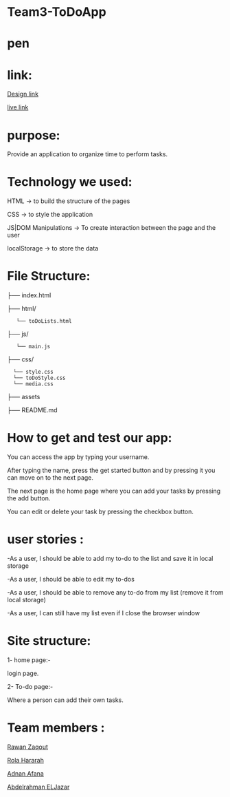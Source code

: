 # Team3-ToDoApp
 
 # pen

# link:
[Design link](https://xd.adobe.com/view/91555c8d-7f64-4353-824a-03974fd2e9ba-c406/)

[live link](https://gsg-fc03.github.io/Team3-ToDoApp/)
# purpose:

Provide an application to organize time to perform tasks.

# Technology we used:
HTML → to build the structure of the pages

CSS → to style the application

JS|DOM Manipulations → To create interaction between the page and the user

localStorage → to store the data

# File Structure:
├── index.html

├── html/

       └── toDoLists.html

├── js/

       └── main.js
├── css/

      └── style.css
      └── toDoStyle.css
      └── media.css
├── assets

├── README.md

# How to get and test our app:
You can access the app by typing your username.

After typing the name, press the get started button and by pressing it you can move on to the next page.

The next page is the home page where you can add 
your tasks by pressing the add button.

You can edit or delete your task by pressing the checkbox button.
# user stories :
-As a user, I should be able to add my to-do to the list and save it in local storage

-As a user, I should be able to edit my to-dos

-As a user, I should be able to remove any to-do from my list (remove it from local storage)

-As a user, I can still have my list even if I close the browser window

# Site structure:

1- home page:-

login page.

2- To-do page:-

Where a person can add their own tasks.

# Team members :
[Rawan Zaqout](https://github.com/Rawanzaqout)

[Rola Hararah](https://github.com/Rola-H)

[Adnan Afana](https://github.com/adnan-afana)

[Abdelrahman ELJazar](https://github.com/Abdelrahman059)